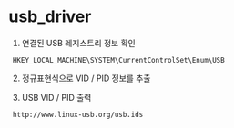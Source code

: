 # usb_driver


1. 연결된 USB 레지스트리 정보 확인

```
 HKEY_LOCAL_MACHINE\SYSTEM\CurrentControlSet\Enum\USB
```



2. 정규표현식으로 VID / PID 정보를 추출




3. USB VID / PID 출력

```
 http://www.linux-usb.org/usb.ids
```



